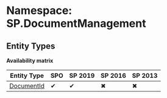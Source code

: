 # Namespace: SP.DocumentManagement
## Entity Types

**Availability matrix**

Entity Type | SPO | SP 2019 | SP 2016 | SP 2013
----------|-----|---------|---------|--------
[DocumentId](./EntityTypes/DocumentId) | ✔ | ✔ | ✖ | ✖

